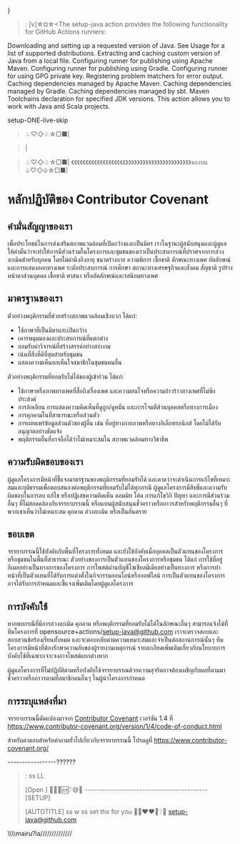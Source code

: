 


}

>: [v]☆¤☆<The setup-java action provides the following functionality for GitHub Actions runners:

Downloading and setting up a requested version of Java. See Usage for a list of supported distributions.
Extracting and caching custom version of Java from a local file.
Configuring runner for publishing using Apache Maven.
Configuring runner for publishing using Gradle.
Configuring runner for using GPG private key.
Registering problem matchers for error output.
Caching dependencies managed by Apache Maven.
Caching dependencies managed by Gradle.
Caching dependencies managed by sbt.
Maven Toolchains declaration for specified JDK versions.
This action allows you to work with Java and Scala projects.








setup-ONE-live-skip

> ♤♡◇♧☆□■|

> |

> ♤♡◇♧☆□■|
《《《《《《《《《《《《《《《《《《《》》》》》》》》》》》》》》》》》》》》》》》มองบน
> ♤♡◇♧☆□■|
# หลักปฏิบัติของ Contributor Covenant

## คำมั่นสัญญาของเรา

เพื่อประโยชน์ในการส่งเสริมสภาพแวดล้อมที่เปิดกว้างและเป็นมิตร เราในฐานะผู้สนับสนุนและผู้ดูแลให้คำมั่นว่าจะทำให้การมีส่วนร่วมในโครงการและชุมชนของเราเป็นประสบการณ์ที่ปราศจากการล่วงละเมิดสำหรับทุกคน โดยไม่คำนึงถึงอายุ ขนาดร่างกาย ความพิการ เชื้อชาติ ลักษณะทางเพศ อัตลักษณ์และการแสดงออกทางเพศ ระดับประสบการณ์ การศึกษา สถานะทางเศรษฐกิจและสังคม สัญชาติ รูปร่างหน้าตาส่วนบุคคล เชื้อชาติ ศาสนา หรืออัตลักษณ์และรสนิยมทางเพศ
## มาตรฐานของเรา

ตัวอย่างพฤติกรรมที่ช่วยสร้างสภาพแวดล้อมเชิงบวก
ได้แก่:

* ใช้ภาษาที่เป็นมิตรและเปิดกว้าง
* เคารพมุมมองและประสบการณ์ที่แตกต่าง
* ยอมรับคำวิจารณ์ที่สร้างสรรค์อย่างสง่างาม
* เน้นที่สิ่งที่ดีที่สุดสำหรับชุมชน
* แสดงความเห็นอกเห็นใจสมาชิกในชุมชนคนอื่น

ตัวอย่างพฤติกรรมที่ยอมรับไม่ได้ของผู้เข้าร่วม ได้แก่:

* ใช้ภาษาหรือภาพทางเพศที่สื่อถึงเรื่องเพศ และความสนใจหรือความก้าวร้าวทางเพศที่ไม่พึงประสงค์
* การล้อเลียน การแสดงความคิดเห็นที่ดูถูก/ดูหมิ่น และการโจมตีส่วนบุคคลหรือทางการเมือง
* การคุกคามในที่สาธารณะหรือส่วนตัว
* การเผยแพร่ข้อมูลส่วนตัวของผู้อื่น เช่น ที่อยู่ทางกายภาพหรือทางอิเล็กทรอนิกส์
โดยไม่ได้รับอนุญาตอย่างชัดแจ้ง
* พฤติกรรมอื่นที่อาจถือได้ว่าไม่เหมาะสมใน
สภาพแวดล้อมทางวิชาชีพ

## ความรับผิดชอบของเรา

ผู้ดูแลโครงการมีหน้าที่ชี้แจงมาตรฐานของพฤติกรรมที่ยอมรับได้ และคาดว่าจะดำเนินการแก้ไขที่เหมาะสมและยุติธรรมเพื่อตอบสนองต่อพฤติกรรมที่ยอมรับไม่ได้ทุกกรณี
ผู้ดูแลโครงการมีสิทธิ์และความรับผิดชอบในการลบ แก้ไข หรือปฏิเสธความคิดเห็น คอมมิท โค้ด การแก้ไขวิกิ ปัญหา และการมีส่วนร่วมอื่นๆ ที่ไม่สอดคล้องกับจรรยาบรรณนี้ หรือแบนผู้สนับสนุนชั่วคราวหรือถาวรสำหรับพฤติกรรมอื่นๆ ที่พวกเขาเห็นว่าไม่เหมาะสม คุกคาม ล่วงละเมิด หรือเป็นอันตราย

## ขอบเขต

จรรยาบรรณนี้ใช้บังคับกับพื้นที่โครงการทั้งหมด และยังใช้บังคับเมื่อบุคคลเป็นตัวแทนของโครงการหรือชุมชนในพื้นที่สาธารณะ
ตัวอย่างของการเป็นตัวแทนของโครงการหรือชุมชน ได้แก่ การใช้ที่อยู่อีเมลอย่างเป็นทางการของโครงการ การโพสต์ผ่านบัญชีโซเชียลมีเดียอย่างเป็นทางการ หรือการทำหน้าที่เป็นตัวแทนที่ได้รับการแต่งตั้งในกิจกรรมออนไลน์หรือออฟไลน์ การเป็นตัวแทนของโครงการอาจได้รับการกำหนดและชี้แจงเพิ่มเติมโดยผู้ดูแลโครงการ
## การบังคับใช้

หากพบกรณีที่มีการล่วงละเมิด คุกคาม หรือพฤติกรรมที่ยอมรับไม่ได้ในลักษณะอื่นๆ สามารถแจ้งได้ที่
ทีมโครงการที่ opensource+actions/setup-java@github.com
เราจะตรวจสอบและสอบสวนข้อร้องเรียนทั้งหมด และจะตอบกลับตามความเหมาะสมและจำเป็นต่อสถานการณ์นั้นๆ ทีมโครงการมีหน้าที่ต้องรักษาความลับของผู้รายงานเหตุการณ์
รายละเอียดเพิ่มเติมเกี่ยวกับนโยบายการบังคับใช้ที่เฉพาะเจาะจงอาจโพสต์แยกต่างหาก

ผู้ดูแลโครงการที่ไม่ปฏิบัติตามหรือบังคับใช้จรรยาบรรณด้วยความสุจริตอาจต้องเผชิญกับผลที่ตามมาชั่วคราวหรือถาวรตามที่สมาชิกคนอื่นๆ ในผู้นำโครงการกำหนด
## การระบุแหล่งที่มา

จรรยาบรรณนี้ดัดแปลงมาจาก [Contributor Covenant][โฮมเพจ] เวอร์ชัน 1.4
ที่ https://www.contributor-covenant.org/version/1/4/code-of-conduct.html

[โฮมเพจ]: https://www.contributor-covenant.org

สำหรับคำตอบสำหรับคำถามทั่วไปเกี่ยวกับจรรยาบรรณนี้ โปรดดูที่
https://www.contributor-covenant.org/


-----------------??????
> : ss LL
>
> [Open ]
👻💌🪯🆘️❔️😅🤬
-------------------------------‐-----------
> [SETUP]
>
> [AUTOTITLE]
> ss w
> ss set
> thx for you 🛒😅❤❤🤬❔️🪯
> setup-java@github.com

\\\\\\\\mairu?la//////////////
